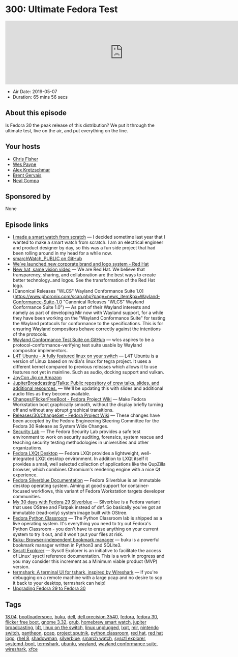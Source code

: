 # 300: Ultimate Fedora Test

<iframe src="https://player.fireside.fm/v2/RUkczH-V+82aaVxzO?theme=dark" width="740" height="200" frameborder="0" scrolling="no"></iframe>

* Air Date: 2019-05-07
* Duration: 65 mins 56 secs

## About this episode

Is Fedora 30 the peak release of this distribution? We put it through the ultimate test, live on the air, and put everything on the line.

## Your hosts
* [Chris Fisher](https://linuxunplugged.com/hosts/chrislas)
* [Wes Payne](https://linuxunplugged.com/hosts/wes)
* [Alex Kretzschmar](https://linuxunplugged.com/guests/alexktz)
* [Brent Gervais](https://linuxunplugged.com/guests/brentgervais)
* [Neal Gompa](https://linuxunplugged.com/guests/nealgompa)

## Sponsored by

None



## Episode links

  * [I made a smart watch from scratch](https://imgur.com/a/FSBwD3g "I made a smart watch from scratch") — I decided sometime last year that I wanted to make a smart watch from scratch. I am an electrical engineer and product designer by day, so this was a fun side project that had been rolling around in my head for a while now.
  * [smarchWatch_PUBLIC on GitHub](https://github.com/S-March/smarchWatch_PUBLIC "smarchWatch_PUBLIC on GitHub")
  * [We’ve launched new corporate brand and logo system - Red Hat](https://www.redhat.com/en/about/brand/new-brand "We’ve launched new corporate brand and logo system - Red Hat")
  * [New hat, same vision video](https://www.youtube.com/watch?time_continue=21&v=VBtTSkxNcGo "New hat, same vision video") — We are Red Hat. We believe that transparency, sharing, and collaboration are the best ways to create better technology..and logos. See the transformation of the Red Hat logo.
  * [Canonical Releases "WLCS" Wayland Conformance Suite 1.0](https://www.phoronix.com/scan.php?page=news_item&px=Wayland-Conformance-Suite-1.0 "Canonical Releases "WLCS" Wayland Conformance Suite 1.0") — As part of their Wayland interests and namely as part of developing Mir now with Wayland support, for a while they have been working on the "Wayland Conformance Suite" for testing the Wayland protocols for conformance to the specifications. This is for ensuring Wayland compositors behave correctly against the intentions of the protocols.
  * [Wayland Conformance Test Suite on GitHub](https://github.com/MirServer/wlcs "Wayland Conformance Test Suite on GitHub") — wlcs aspires to be a protocol-conformance-verifying test suite usable by Wayland compositor implementors. 
  * [L4T Ubuntu - A fully featured linux on your switch](https://gbatemp.net/threads/l4t-ubuntu-a-fully-featured-linux-on-your-switch.537301/ "L4T Ubuntu - A fully featured linux on your switch") — L4T Ubuntu is a version of Linux based on nvidia's linux for tegra project. It uses a different kernel compared to previous releases which allows it to use features not yet in mainline. Such as audio, docking support and vulkan.
  * [JoyCon Jig on Amazon](https://www.amazon.com/Cochanvie-Recovery-Connector-Modification-3D-Printed/dp/B07FQ6NTVV "JoyCon Jig on Amazon")
  * [JupiterBroadcasting/Talks: Public repository of crew talks, slides, and additional resources.](https://github.com/JupiterBroadcasting/Talks "JupiterBroadcasting/Talks: Public repository of crew talks, slides, and additional resources.") — We'll be updating this with slides and additional audio files as they become available. 
  * [Changes/FlickerFreeBoot - Fedora Project Wiki](https://fedoraproject.org/wiki/Changes/FlickerFreeBoot "Changes/FlickerFreeBoot - Fedora Project Wiki") — Make Fedora Workstation boot graphically smooth, without the display briefly turning off and without any abrupt graphical transitions.
  * [Releases/30/ChangeSet - Fedora Project Wiki](https://fedoraproject.org/wiki/Releases/30/ChangeSet "Releases/30/ChangeSet - Fedora Project Wiki") — These changes have been accepted by the Fedora Engineering Steering Committee for the Fedora 30 Release as System Wide Changes. 
  * [Security Lab](https://labs.fedoraproject.org/en/security/ "Security Lab") — The Fedora Security Lab provides a safe test environment to work on security auditing, forensics, system rescue and teaching security testing methodologies in universities and other organizations. 
  * [Fedora LXQt Desktop](https://spins.fedoraproject.org/en/lxqt/ "Fedora LXQt Desktop") — Fedora LXQt provides a lightweight, well-integrated LXQt desktop environment. In addition to LXQt itself it provides a small, well selected collection of applications like the QupZilla browser, which combines Chromium's rendering engine with a nice Qt experience.
  * [Fedora Silverblue Documentation](https://docs.fedoraproject.org/en-US/fedora-silverblue/ "Fedora Silverblue Documentation") — Fedora Silverblue is an immutable desktop operating system. Aiming at good support for container-focused workflows, this variant of Fedora Workstation targets developer communities. 
  * [My 30 days with Fedora 29 Silverblue](https://preemptable.org/post/2019/03/14/fedora-29-silverblue-review "My 30 days with Fedora 29 Silverblue") — Silverblue is a Fedora variant that uses OStree and Flatpak instead of dnf. So basically you've got an immutable (read-only) system image built with OStree.
  * [Fedora Python Classroom](https://labs.fedoraproject.org/python-classroom/download/index.html "Fedora Python Classroom") — The Python Classroom lab is shipped as a live operating system. It's everything you need to try out Fedora's Python Classroom - you don't have to erase anything on your current system to try it out, and it won't put your files at risk. 
  * [Buku: Browser-independent bookmark manager](https://github.com/jarun/Buku "Buku: Browser-independent bookmark manager") — buku is a powerful bookmark manager written in Python3 and SQLite3.
  * [Sysctl Explorer](https://sysctl-explorer.net/ "Sysctl Explorer") — Sysctl Explorer is an initiative to facilitate the access of Linux' sysctl reference documentation. This is a work in progress and you may consider this increment as a Minimum viable product (MVP) version. 
  * [termshark: A terminal UI for tshark, inspired by Wireshark](https://github.com/gcla/termshark "termshark: A terminal UI for tshark, inspired by Wireshark") — If you're debugging on a remote machine with a large pcap and no desire to scp it back to your desktop, termshark can help!
  * [Upgrading Fedora 29 to Fedora 30](https://fedoramagazine.org/upgrading-fedora-29-to-fedora-30/ "Upgrading Fedora 29 to Fedora 30")



## Tags

[18.04](https://linuxunplugged.com/tags/18.04), [bootloaderspec](https://linuxunplugged.com/tags/bootloaderspec), [buku](https://linuxunplugged.com/tags/buku), [dell](https://linuxunplugged.com/tags/dell), [dell precision 3540](https://linuxunplugged.com/tags/dell%20precision%203540), [fedora](https://linuxunplugged.com/tags/fedora), [fedora 30](https://linuxunplugged.com/tags/fedora%2030), [flicker free boot](https://linuxunplugged.com/tags/flicker%20free%20boot), [gnome 3.32](https://linuxunplugged.com/tags/gnome%203.32), [grub](https://linuxunplugged.com/tags/grub), [homebrew smart watch](https://linuxunplugged.com/tags/homebrew%20smart%20watch), [jupiter broadcasting](https://linuxunplugged.com/tags/jupiter%20broadcasting), [l4t](https://linuxunplugged.com/tags/l4t), [linux on the switch](https://linuxunplugged.com/tags/linux%20on%20the%20switch), [linux unplugged](https://linuxunplugged.com/tags/linux%20unplugged), [lxqt](https://linuxunplugged.com/tags/lxqt), [mir](https://linuxunplugged.com/tags/mir), [nintendo switch](https://linuxunplugged.com/tags/nintendo%20switch), [pantheon](https://linuxunplugged.com/tags/pantheon), [pcap](https://linuxunplugged.com/tags/pcap), [project sputnik](https://linuxunplugged.com/tags/project%20sputnik), [python classroom](https://linuxunplugged.com/tags/python%20classroom), [red hat](https://linuxunplugged.com/tags/red%20hat), [red hat logo](https://linuxunplugged.com/tags/red%20hat%20logo), [rhel 8](https://linuxunplugged.com/tags/rhel%208), [shadowman](https://linuxunplugged.com/tags/shadowman), [silverblue](https://linuxunplugged.com/tags/silverblue), [smarch watch](https://linuxunplugged.com/tags/smarch%20watch), [sysctl explorer](https://linuxunplugged.com/tags/sysctl%20explorer), [systemd-boot](https://linuxunplugged.com/tags/systemd-boot), [termshark](https://linuxunplugged.com/tags/termshark), [ubuntu](https://linuxunplugged.com/tags/ubuntu), [wayland](https://linuxunplugged.com/tags/wayland), [wayland conformance suite](https://linuxunplugged.com/tags/wayland%20conformance%20suite), [wireshark](https://linuxunplugged.com/tags/wireshark), [xfce](https://linuxunplugged.com/tags/xfce)